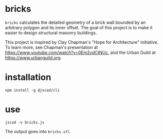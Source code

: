# bricks

`bricks` calculates the detailed geometry of a brick wall bounded by an arbitrary polygon and its inner offset. The goal of this project is to make it easier to design structural masonry buildings.

This project is inspired by Clay Chapman's "Hope for Architecture" initiative. To learn more, see Chapman's presentation at https://www.youtube.com/watch?v=0Em2vdCtNUc, and the Urban Guild at https://www.urbanguild.org.

# installation

`npm install -g @jscad/cli`

# use

`jscad -v bricks.js`

The output goes into `bricks.stl`.
